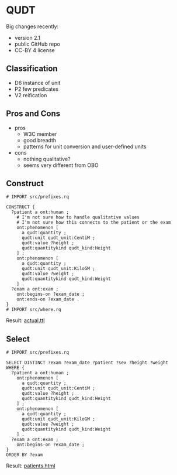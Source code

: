 # QUDT

Big changes recently:

- version 2.1
- public GitHub repo
- CC-BY 4 license

## Classification

- D6 instance of unit
- P2 few predicates
- V2 reification

## Pros and Cons

- pros
  - W3C member
  - good breadth
  - patterns for unit conversion and user-defined units
- cons
  - nothing qualitative?
  - seems very different from OBO

## Construct

```sparql construct.rq
# IMPORT src/prefixes.rq

CONSTRUCT {
  ?patient a ont:human ;
    # I'm not sure how to handle qualitative values
    # I'm not sure how this connects to the patient or the exam
    ont:phenomenon [
      a qudt:quantity ;
      qudt:unit qudt_unit:CentiM ;
      qudt:value ?height ;
      qudt:quantitykind qudt_kind:Height
    ] ;
    ont:phenomenon [
      a qudt:quantity ;
      qudt:unit qudt_unit:KiloGM ;
      qudt:value ?weight ;
      qudt:quantitykind qudt_kind:Weight
    ] .
  ?exam a ont:exam ;
    ont:begins-on ?exam_date ;
    ont:ends-on ?exam_date .
}
# IMPORT src/where.rq
```

Result: [actual.ttl](actual.ttl)

## Select

```sparql select.rq
# IMPORT src/prefixes.rq

SELECT DISTINCT ?exam ?exam_date ?patient ?sex ?height ?weight
WHERE {
  ?patient a ont:human ;
    ont:phenomenon [
      a qudt:quantity ;
      qudt:unit qudt_unit:CentiM ;
      qudt:value ?height ;
      qudt:quantitykind qudt_kind:Height
    ] ;
    ont:phenomenon [
      a qudt:quantity ;
      qudt:unit qudt_unit:KiloGM ;
      qudt:value ?weight ;
      qudt:quantitykind qudt_kind:Weight
    ] .
  ?exam a ont:exam ;
    ont:begins-on ?exam_date ;
}
ORDER BY ?exam
```

Result: [patients.html](patients.html)
